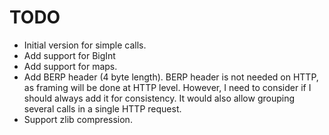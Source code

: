 # TODO

- Initial version for simple calls.
- Add support for BigInt
- Add support for maps.
- Add BERP header (4 byte length). BERP header is not needed on HTTP, as framing will be done at HTTP level.
  However, I need to consider if I should always add it for consistency. It would also allow grouping several calls
  in a single HTTP request.
- Support zlib compression.
